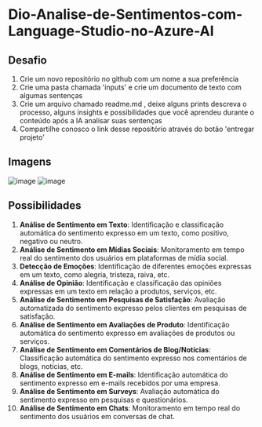 # Dio-Analise-de-Sentimentos-com-Language-Studio-no-Azure-AI

## Desafio
1. Crie um novo repositório no github com um nome a sua preferência
2. Crie uma pasta chamada 'inputs' e crie um documento de texto com algumas sentenças
3. Crie um arquivo chamado readme.md , deixe alguns prints descreva o processo, alguns insights e possibilidades que você aprendeu durante o conteúdo após a IA analisar suas sentenças
4. Compartilhe conosco o link desse repositório através do botão 'entregar projeto'

## Imagens
![image](https://github.com/ianmaciel7/Dio-Analise-de-Sentimentos-com-Language-Studio-no-Azure-AI/assets/52354240/0a2f2c24-d421-4b99-8d20-b7afe815bb36)
![image](https://github.com/ianmaciel7/Dio-Analise-de-Sentimentos-com-Language-Studio-no-Azure-AI/assets/52354240/96c6a9c8-2b69-4fdc-a02c-01fc32a0dbbe)

## Possibilidades 
1. **Análise de Sentimento em Texto**: Identificação e classificação automática do sentimento expresso em um texto, como positivo, negativo ou neutro.
2. **Análise de Sentimento em Mídias Sociais**: Monitoramento em tempo real do sentimento dos usuários em plataformas de mídia social.
3. **Detecção de Emoções**: Identificação de diferentes emoções expressas em um texto, como alegria, tristeza, raiva, etc.
4. **Análise de Opinião**: Identificação e classificação das opiniões expressas em um texto em relação a produtos, serviços, etc.
5. **Análise de Sentimento em Pesquisas de Satisfação**: Avaliação automatizada do sentimento expresso pelos clientes em pesquisas de satisfação.
6. **Análise de Sentimento em Avaliações de Produto**: Identificação automática do sentimento expresso em avaliações de produtos ou serviços.
7. **Análise de Sentimento em Comentários de Blog/Notícias**: Classificação automática do sentimento expresso nos comentários de blogs, notícias, etc.
8. **Análise de Sentimento em E-mails**: Identificação automática do sentimento expresso em e-mails recebidos por uma empresa.
9. **Análise de Sentimento em Surveys**: Avaliação automática do sentimento expresso em pesquisas e questionários.
10. **Análise de Sentimento em Chats**: Monitoramento em tempo real do sentimento dos usuários em conversas de chat.
